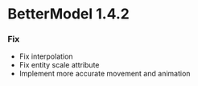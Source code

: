# BetterModel 1.4.2

### Fix
- Fix interpolation
- Fix entity scale attribute
- Implement more accurate movement and animation